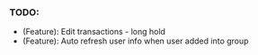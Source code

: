 ### TODO:

- (Feature): Edit transactions - long hold
- (Feature): Auto refresh user info when user added into group
